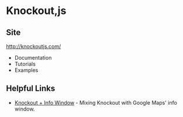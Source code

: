 Knockout,js
===========

Site
----

http://knockoutjs.com/

* Documentation
* Tutorials
* Examples


Helpful Links
-------------

* [Knockout + Info Window](https://jsfiddle.net/SittingFox/noy8821s/) - Mixing Knockout with Google Maps' info window.
